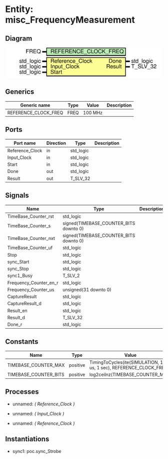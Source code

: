 # Entity: misc_FrequencyMeasurement
## Diagram
![Diagram](misc_FrequencyMeasurement.svg "Diagram")
## Generics
| Generic name         | Type | Value   | Description |
| -------------------- | ---- | ------- | ----------- |
| REFERENCE_CLOCK_FREQ | FREQ | 100 MHz |             |
## Ports
| Port name       | Direction | Type      | Description |
| --------------- | --------- | --------- | ----------- |
| Reference_Clock | in        | std_logic |             |
| Input_Clock     | in        | std_logic |             |
| Start           | in        | std_logic |             |
| Done            | out       | std_logic |             |
| Result          | out       | T_SLV_32  |             |
## Signals
| Name                   | Type                                   | Description |
| ---------------------- | -------------------------------------- | ----------- |
| TimeBase_Counter_rst   | std_logic                              |             |
| TimeBase_Counter_s     | signed(TIMEBASE_COUNTER_BITS downto 0) |             |
| TimeBase_Counter_nxt   | signed(TIMEBASE_COUNTER_BITS downto 0) |             |
| TimeBase_Counter_uf    | std_logic                              |             |
| Stop                   | std_logic                              |             |
| sync_Start             | std_logic                              |             |
| sync_Stop              | std_logic                              |             |
| sync1_Busy             | T_SLV_2                                |             |
| Frequency_Counter_en_r | std_logic                              |             |
| Frequency_Counter_us   | unsigned(31 downto 0)                  |             |
| CaptureResult          | std_logic                              |             |
| CaptureResult_d        | std_logic                              |             |
| Result_en              | std_logic                              |             |
| Result_d               | T_SLV_32                               |             |
| Done_r                 | std_logic                              |             |
## Constants
| Name                  | Type     | Value                                                                | Description |
| --------------------- | -------- | -------------------------------------------------------------------- | ----------- |
| TIMEBASE_COUNTER_MAX  | positive |  TimingToCycles(ite(SIMULATION, 10 us, 1 sec), REFERENCE_CLOCK_FREQ) |             |
| TIMEBASE_COUNTER_BITS | positive |  log2ceilnz(TIMEBASE_COUNTER_MAX)                                    |             |
## Processes
- unnamed: _( Reference_Clock )_

- unnamed: _( Input_Clock )_

- unnamed: _( Reference_Clock )_

## Instantiations
- sync1: poc.sync_Strobe
